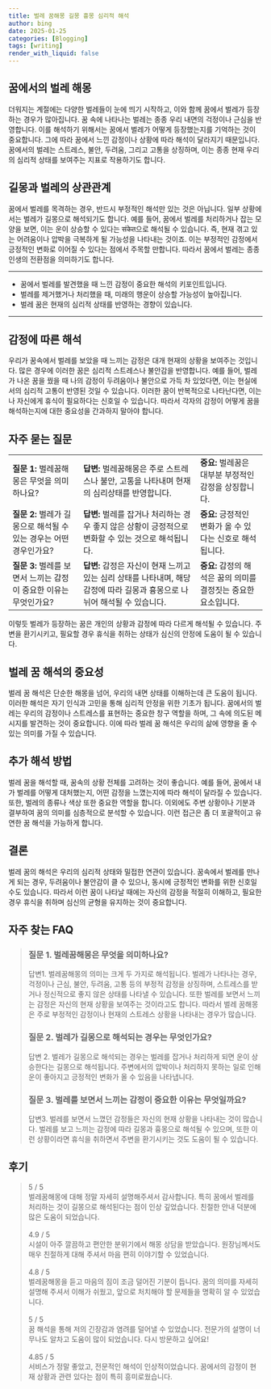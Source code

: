 ```yaml
---
title: 벌레 꿈해몽 길몽 흉몽 심리적 해석
author: bing
date: 2025-01-25
categories: [Blogging]
tags: [writing]
render_with_liquid: false
---
```



<h2 id='꿈에서의 벌레 해몽'>꿈에서의 벌레 해몽</h2>

<p>더워지는 계절에는 다양한 벌레들이 눈에 띄기 시작하고, 이와 함께 꿈에서 벌레가 등장하는 경우가 많아집니다. 꿈 속에 나타나는 벌레는 종종 우리 내면의 걱정이나 근심을 반영합니다. 이를 해석하기 위해서는 꿈에서 벌레가 어떻게 등장했는지를 기억하는 것이 중요합니다. 그에 따라 꿈에서 느낀 감정이나 상황에 따라 해석이 달라지기 때문입니다. 꿈에서의 벌레는 스트레스, 불안, 두려움, 그리고 고통을 상징하며, 이는 종종 현재 우리의 심리적 상태를 보여주는 지표로 작용하기도 합니다.</p>

<h2 id='길몽과 벌레의 상관관계'>길몽과 벌레의 상관관계</h2>

<p>꿈에서 벌레를 목격하는 경우, 반드시 부정적인 해석만 있는 것은 아닙니다. 일부 상황에서는 벌레가 길몽으로 해석되기도 합니다. 예를 들어, 꿈에서 벌레를 처리하거나 잡는 모양을 보면, 이는 운이 상승할 수 있다는 संकेत으로 해석될 수 있습니다. 즉, 현재 겪고 있는 어려움이나 압박을 극복하게 될 가능성을 나타내는 것이죠. 이는 부정적인 감정에서 긍정적인 변화로 이어질 수 있다는 점에서 주목할 만합니다. 따라서 꿈에서 벌레는 종종 인생의 전환점을 의미하기도 합니다.</p>

<hr />

<ul>
    <li>꿈에서 벌레를 발견했을 때 느낀 감정이 중요한 해석의 키포인트입니다.</li>
    <li>벌레를 제거했거나 처리했을 때, 미래의 행운이 상승할 가능성이 높아집니다.</li>
    <li>벌레 꿈은 현재의 심리적 상태를 반영하는 경향이 있습니다.</li>
</ul>

<hr />

<h2 id='감정에 따른 해석'>감정에 따른 해석</h2>

<p>우리가 꿈속에서 벌레를 보았을 때 느끼는 감정은 대개 현재의 상황을 보여주는 것입니다. 많은 경우에 이러한 꿈은 심리적 스트레스나 불안감을 반영합니다. 예를 들어, 벌레가 나온 꿈을 꿨을 때 나의 감정이 두려움이나 불안으로 가득 차 있었다면, 이는 현실에서의 심리적 고통이 반영된 것일 수 있습니다. 이러한 꿈이 반복적으로 나타난다면, 이는 나 자신에게 휴식이 필요하다는 신호일 수 있습니다. 따라서 각자의 감정이 어떻게 꿈을 해석하는지에 대한 중요성을 간과하지 말아야 합니다.</p>

<h2 id='자주 묻는 질문'>자주 묻는 질문</h2>

<table>
    <tr>
        <td><b>질문 1:</b> 벌레꿈해몽은 무엇을 의미하나요?</td>
        <td><b>답변:</b> 벌레꿈해몽은 주로 스트레스나 불안, 고통을 나타내며 현재의 심리상태를 반영합니다.</td>
        <td><b>중요:</b> 벌레꿈은 대부분 부정적인 감정을 상징합니다.</td>
    </tr>
    <tr>
        <td><b>질문 2:</b> 벌레가 길몽으로 해석될 수 있는 경우는 어떤 경우인가요?</td>
        <td><b>답변:</b> 벌레를 잡거나 처리하는 경우 좋지 않은 상황이 긍정적으로 변화할 수 있는 것으로 해석됩니다.</td>
        <td><b>중요:</b> 긍정적인 변화가 올 수 있다는 신호로 해석됩니다.</td>
    </tr>
    <tr>
        <td><b>질문 3:</b> 벌레를 보면서 느끼는 감정이 중요한 이유는 무엇인가요?</td>
        <td><b>답변:</b> 감정은 자신이 현재 느끼고 있는 심리 상태를 나타내며, 해당 감정에 따라 길몽과 흉몽으로 나뉘어 해석될 수 있습니다.</td>
        <td><b>중요:</b> 감정의 해석은 꿈의 의미를 결정짓는 중요한 요소입니다.</td>
    </tr>
</table>

<p>이렇듯 벌레가 등장하는 꿈은 개인의 상황과 감정에 따라 다르게 해석될 수 있습니다. 주변을 환기시키고, 필요할 경우 휴식을 취하는 상태가 심신의 안정에 도움이 될 수 있습니다.</p>

<h2 id='벌레 꿈 해석의 중요성'>벌레 꿈 해석의 중요성</h2>

<p>벌레 꿈 해석은 단순한 해몽을 넘어, 우리의 내면 상태를 이해하는데 큰 도움이 됩니다. 이러한 해석은 자기 인식과 고민을 통해 심리적 안정을 위한 기초가 됩니다. 꿈에서의 벌레는 우리의 감정이나 스트레스를 표현하는 중요한 창구 역할을 하며, 그 속에 의도된 메시지를 발견하는 것이 중요합니다. 이에 따라 벌레 꿈 해석은 우리의 삶에 영향을 줄 수 있는 의미를 가질 수 있습니다.</p>

<h2 id='추가 해석 방법'>추가 해석 방법</h2>

<p>벌레 꿈을 해석할 때, 꿈속의 상황 전체를 고려하는 것이 좋습니다. 예를 들어, 꿈에서 내가 벌레를 어떻게 대처했는지, 어떤 감정을 느꼈는지에 따라 해석이 달라질 수 있습니다. 또한, 벌레의 종류나 색상 또한 중요한 역할을 합니다. 이외에도 주변 상황이나 기분과 결부하여 꿈의 의미를 심층적으로 분석할 수 있습니다. 이런 접근은 좀 더 포괄적이고 유연한 꿈 해석을 가능하게 합니다.</p>

<h2 id='결론'>결론</h2>

<p>벌레 꿈의 해석은 우리의 심리적 상태와 밀접한 연관이 있습니다. 꿈속에서 벌레를 만나게 되는 경우, 두려움이나 불안감이 클 수 있으나, 동시에 긍정적인 변화를 위한 신호일 수도 있습니다. 따라서 이런 꿈이 나타날 때에는 자신의 감정을 적절히 이해하고, 필요한 경우 휴식을 취하며 심신의 균형을 유지하는 것이 중요합니다.</p>


<h2 id='자주_찾는_FAQ'>자주 찾는 FAQ</h2>
<div itemscope="" itemtype="https://schema.org/FAQPage"> 
<blockquote> 
<div itemscope="" itemprop="mainEntity" itemtype="https://schema.org/Question"> 
<h3 itemprop="name">질문 1. 벌레꿈해몽은 무엇을 의미하나요?</h3> 
<div itemscope="" itemprop="acceptedAnswer" itemtype="https://schema.org/Answer"> 
<span itemprop="text"> 
<p>답변1. 벌레꿈해몽의 의미는 크게 두 가지로 해석됩니다. 벌레가 나타나는 경우, 걱정이나 근심, 불안, 두려움, 고통 등의 부정적 감정을 상징하며, 스트레스를 받거나 정신적으로 좋지 않은 상태를 나타낼 수 있습니다. 또한 벌레를 보면서 느끼는 감정은 자신의 현재 상황을 보여주는 것이라고도 합니다. 따라서 벌레 꿈해몽은 주로 부정적인 감정이나 현재의 스트레스 상황을 나타내는 경우가 많습니다.</p> 
</span> 
</div> 
</div> 

<div itemscope="" itemprop="mainEntity" itemtype="https://schema.org/Question"> 
<h3 itemprop="name">질문 2. 벌레가 길몽으로 해석되는 경우는 무엇인가요?</h3> 
<div itemscope="" itemprop="acceptedAnswer" itemtype="https://schema.org/Answer"> 
<span itemprop="text"> 
<p>답변 2. 벌레가 길몽으로 해석되는 경우는 벌레를 잡거나 처리하게 되면 운이 상승한다는 길몽으로 해석됩니다. 주변에서의 압박이나 처리하지 못하는 일로 인해 운이 좋아지고 긍정적인 변화가 올 수 있음을 나타냅니다.</p> 
</span> 
</div> 
</div> 

<div itemscope="" itemprop="mainEntity" itemtype="https://schema.org/Question"> 
<h3 itemprop="name">질문 3. 벌레를 보면서 느끼는 감정이 중요한 이유는 무엇일까요?</h3> 
<div itemscope="" itemprop="acceptedAnswer" itemtype="https://schema.org/Answer"> 
<span itemprop="text"> 
<p>답변3. 벌레를 보면서 느꼈던 감정들은 자신의 현재 상황을 나타내는 것이 많습니다. 벌레를 보고 느끼는 감정에 따라 길몽과 흉몽으로 해석될 수 있으며, 또한 이런 상황이라면 휴식을 취하면서 주변을 환기시키는 것도 도움이 될 수 있습니다.</p> 
</span> 
</div> 
</div> 
</blockquote> 
</div>
<h2 id='후기'>후기</h2>
<div itemscope itemtype="https://schema.org/Product">
  <blockquote>
  <div itemprop="review" itemscope itemtype="https://schema.org/Review">
      <div itemprop="reviewRating" itemscope itemtype="https://schema.org/Rating"> <span itemprop="ratingValue">5</span> / <span itemprop="bestRating">5</span> </div>
      <span itemprop="reviewBody">벌레꿈해몽에 대해 정말 자세히 설명해주셔서 감사합니다. 특히 꿈에서 벌레를 처리하는 것이 길몽으로 해석된다는 점이 인상 깊었습니다. 친절한 안내 덕분에 많은 도움이 되었습니다.</span>
  </div>
  <br>
  <div itemprop="review" itemscope itemtype="https://schema.org/Review">
      <div itemprop="reviewRating" itemscope itemtype="https://schema.org/Rating"> <span itemprop="ratingValue">4.9</span> / <span itemprop="bestRating">5</span> </div>
      <span itemprop="reviewBody">시설이 아주 깔끔하고 편안한 분위기에서 해몽 상담을 받았습니다. 원장님께서도 매우 친절하게 대해 주셔서 마음 편히 이야기할 수 있었습니다.</span>
  </div>
  <br>
  <div itemprop="review" itemscope itemtype="https://schema.org/Review">
      <div itemprop="reviewRating" itemscope itemtype="https://schema.org/Rating"> <span itemprop="ratingValue">4.8</span> / <span itemprop="bestRating">5</span> </div>
      <span itemprop="reviewBody">벌레꿈해몽을 듣고 마음의 짐이 조금 덜어진 기분이 듭니다. 꿈의 의미를 자세히 설명해 주셔서 이해가 쉬웠고, 앞으로 처치해야 할 문제들을 명확히 알 수 있었습니다.</span>
  </div>
  <br>
  <div itemprop="review" itemscope itemtype="https://schema.org/Review">
      <div itemprop="reviewRating" itemscope itemtype="https://schema.org/Rating"> <span itemprop="ratingValue">5</span> / <span itemprop="bestRating">5</span> </div>
      <span itemprop="reviewBody">꿈 해석을 통해 저의 긴장감과 염려를 덜어낼 수 있었습니다. 전문가의 설명이 너무나도 알차고 도움이 많이 되었습니다. 다시 방문하고 싶어요!</span>
  </div>
  <br>
  <div itemprop="review" itemscope itemtype="https://schema.org/Review">
      <div itemprop="reviewRating" itemscope itemtype="https://schema.org/Rating"> <span itemprop="ratingValue">4.85</span> / <span itemprop="bestRating">5</span> </div>
      <span itemprop="reviewBody">서비스가 정말 좋았고, 전문적인 해석이 인상적이었습니다. 꿈에서의 감정이 현재 상황과 관련 있다는 점이 특히 흥미로웠습니다.</span>
  </div>
  </blockquote>
</div>
